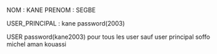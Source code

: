 NOM : KANE 
PRENOM : SEGBE 

USER_PRINCIPAL : kane password(2003)

USER      password(kane2003) pour tous les user sauf user principal
soffo
michel
aman
kouassi

 
 

